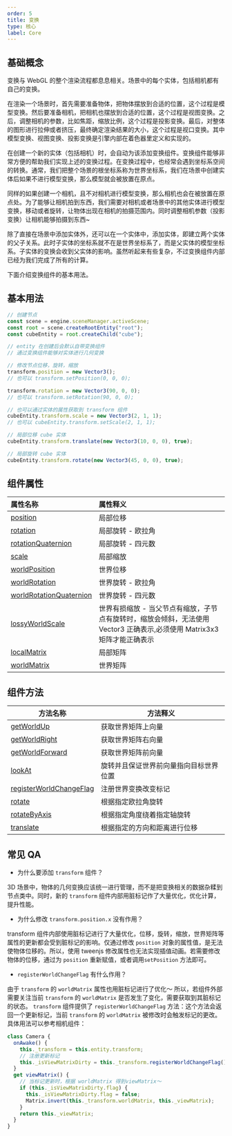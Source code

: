 ```yaml
---
order: 5
title: 变换
type: 核心
label: Core
---
```


<playground src="transform-basic.ts"></playground>

## 基础概念
变换与 WebGL 的整个渲染流程都息息相关。场景中的每个实体，包括相机都有自己的变换。

在渲染一个场景时，首先需要准备物体，把物体摆放到合适的位置，这个过程是模型变换。然后要准备相机，把相机也摆放到合适的位置，这个过程是视图变换。之后，调整相机的参数，比如焦距，缩放比例，这个过程是投影变换。最后，对整体的图形进行拉伸或者挤压，最终确定渲染结果的大小，这个过程是视口变换。其中模型变换、视图变换、投影变换是引擎内部在着色器里定义和实现的。

在创建一个新的实体（包括相机）时，会自动为该添加变换组件。变换组件能够非常方便的帮助我们实现上述的变换过程。在变换过程中，也经常会遇到坐标系空间的转换。通常，我们把整个场景的根坐标系称为世界坐标系，我们在场景中创建实体后如果不进行模型变换，那么模型就会被放置在原点。

同样的如果创建一个相机，且不对相机进行模型变换，那么相机也会在被放置在原点处。为了能够让相机拍到东西，我们需要对相机或者场景中的其他实体进行模型变换，移动或者旋转，让物体出现在相机的拍摄范围内。同时调整相机参数（投影变换）让相机能够拍摄到东西~

除了直接在场景中添加实体外，还可以在一个实体中，添加实体，即建立两个实体的父子关系。此时子实体的坐标系就不在是世界坐标系了，而是父实体的模型坐标系。子实体的变换会收到父实体的影响。虽然听起来有些复杂，不过变换组件内部已经为我们完成了所有的计算。

下面介绍变换组件的基本用法。

## 基本用法

```typescript
// 创建节点
const scene = engine.sceneManager.activeScene;
const root = scene.createRootEntity("root");
const cubeEntity = root.createChild("cube");

// entity 在创建后会默认自带变换组件
// 通过变换组件能够对实体进行几何变换

// 修改节点位移，旋转，缩放
transform.position = new Vector3();
// 也可以 transform.setPosition(0, 0, 0);

transform.rotation = new Vector3(90, 0, 0);
// 也可以 transform.setRotation(90, 0, 0);

// 也可以通过实体的属性获取到 transform 组件
cubeEntity.transform.scale = new Vector3(2, 1, 1);
// 也可以 cubeEntity.transform.setScale(2, 1, 1);

// 局部位移 cube 实体
cubeEntity.transform.translate(new Vector3(10, 0, 0), true);

// 局部旋转 cube 实体
cubeEntity.transform.rotate(new Vector3(45, 0, 0), true);
```

## 组件属性

| 属性名称 | 属性释义 |
| :-- | :-- |
| [position](${api}core/Transform#position) | 局部位移 |
| [rotation](${api}core/Transform#rotation) | 局部旋转 - 欧拉角 |
| [rotationQuaternion](${api}core/Transform#rotationquaternion) | 局部旋转 - 四元数 |
| [scale](${api}core/Transform#scale) | 局部缩放 |
| [worldPosition](${api}core/Transform#worldPosition) | 世界位移 |
| [worldRotation](${api}core/Transform#worldRotation) | 世界旋转 - 欧拉角 |
| [worldRotationQuaternion](${api}core/Transform#worldRotationQuaternion) | 世界旋转 - 四元数 |
| [lossyWorldScale](${api}core/Transform#lossyWorldScale) | 世界有损缩放 - 当父节点有缩放，子节点有旋转时，缩放会倾斜，无法使用 Vector3 正确表示,必须使用 Matrix3x3 矩阵才能正确表示 |
| [localMatrix](${api}core/Transform#localMatrix) | 局部矩阵 |
| [worldMatrix](${api}core/Transform#worldMatrix) | 世界矩阵 |

## 组件方法

| 方法名称                                                                | 方法释义                               |
| ----------------------------------------------------------------------- | -------------------------------------- |
| [getWorldUp](${api}core/Transform#getWorldUp)                           | 获取世界矩阵上向量                     |
| [getWorldRight](${api}core/Transform#getWorldRight)                     | 获取世界矩阵右向量                     |
| [getWorldForward](${api}core/Transform#getWorldForward)                 | 获取世界矩阵前向量                     |
| [lookAt](${api}core/Transform#lookAt)                                   | 旋转并且保证世界前向量指向目标世界位置 |
| [registerWorldChangeFlag](${api}core/Transform#registerWorldChangeFlag) | 注册世界变换改变标记                   |
| [rotate](${api}core/Transform#rotate)                                   | 根据指定欧拉角旋转                     |
| [rotateByAxis](${api}core/Transform#rotateByAxis)                       | 根据指定角度绕着指定轴旋转             |
| [translate](${api}core/Transform#translate)                             | 根据指定的方向和距离进行位移           |

## 常见 QA

- 为什么要添加 `transform` 组件？

3D 场景中，物体的几何变换应该统一进行管理，而不是把变换相关的数据杂糅到节点类中。同时，新的 `transform` 组件内部用脏标记作了大量优化，优化计算，提升性能。 ​

- 为什么修改 `transform.position.x` 没有作用？

transform 组件内部使用脏标记进行了大量优化，位移，旋转，缩放，世界矩阵等属性的更新都会受到脏标记的影响。仅通过修改 `position` 对象的属性值，是无法使物体位移的。所以，使用 tweenjs 修改属性也无法实现插值动画。若需要修改物体的位移，通过为 `position` 重新赋值，或者调用`setPosition` 方法即可。

- `registerWorldChangeFlag` 有什么作用？

由于 `transform` 的 `worldMatrix` 属性也用脏标记进行了优化～ 所以，若组件外部需要关注当前 `transform` 的 `worldMatrix` 是否发生了变化，需要获取到其脏标记的状态。 `transform` 组件提供了 `registerWorldChangeFlag` 方法：这个方法会返回一个更新标记，当前 `transform` 的 `worldMatrix` 被修改时会触发标记的更改。具体用法可以参考相机组件：

```typescript
class Camera {
  onAwake() {
    this._transform = this.entity.transform;
    // 注册更新标记
    this._isViewMatrixDirty = this._transform.registerWorldChangeFlag();
  }
  get viewMatrix() {
    // 当标记更新时，根据 worldMatrix 得到viewMatrix～
  	if (this._isViewMatrixDirty.flag) {
      this._isViewMatrixDirty.flag = false;
      Matrix.invert(this._transform.worldMatrix, this._viewMatrix);
    }
    return this._viewMatrix;
  }
}
```
